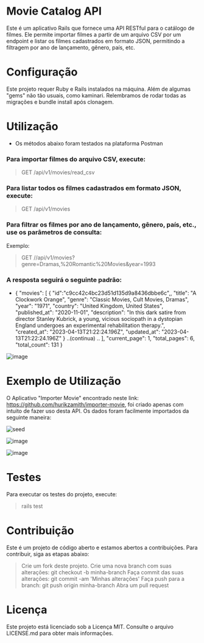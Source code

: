 <h1>Movie Catalog API</h1>

Este é um aplicativo Rails que fornece uma API RESTful para o catálogo de filmes. Ele permite importar filmes a partir de um arquivo CSV por um endpoint e listar os filmes cadastrados em formato JSON, permitindo a filtragem por ano de lançamento, gênero, país, etc.

<h1>Configuração</h1>

Este projeto requer Ruby e Rails instalados na máquina.
Além de algumas "gems" não tão usuais, como kaminari. Relembramos de rodar todas as migrações e bundle install após clonagem.

<h1>Utilização</h1>

 - Os métodos abaixo foram testados na plataforma Postman

<h3>Para importar filmes do arquivo CSV, execute:</h3>

 > GET /api/v1/movies/read_csv

<h3>Para listar todos os filmes cadastrados em formato JSON, execute:</h3>

 > GET /api/v1/movies

<h3>Para filtrar os filmes por ano de lançamento, gênero, país, etc., use os parâmetros de consulta:</h3>

Exemplo:

> GET //api/v1/movies?genre=Dramas,%20Romantic%20Movies&year=1993



<h3>A resposta seguirá o seguinte padrão:</h3>

- {
  "movies": [
{
"id":"c9cc42c4bc23d51d135d9a8436dbbe6c",,
"title": "A Clockwork Orange",
"genre": "Classic Movies, Cult Movies, Dramas",
"year": "1971",
"country": "United Kingdom, United States",
"published_at": "2020-11-01",
"description": "In this dark satire from director Stanley Kubrick, a young, vicious sociopath in a dystopian England undergoes an experimental rehabilitation therapy.",
"created_at": "2023-04-13T21:22:24.196Z",
"updated_at": "2023-04-13T21:22:24.196Z"
} ..(continua)
.. ],
"current_page": 1,
"total_pages": 6,
"total_count": 131
}

![image](https://user-images.githubusercontent.com/93097561/232227948-be658d88-60d3-4c84-b2f1-9ba98f6c355a.png)


<h1>Exemplo de Utilização</h1> 

O Aplicativo "Importer Movie" encontrado neste link: https://github.com/hurikzamith/importer-movie, foi criado apenas com intuito de fazer uso desta API. 
Os dados foram facilmente importados da seguinte maneira: 


![seed](https://user-images.githubusercontent.com/93097561/232227798-f9e1c8bf-96b4-4509-a918-827fd67e0ce7.png)

![image](https://user-images.githubusercontent.com/93097561/232227900-bdb35090-65ee-451f-8664-64764d93515b.png)

![image](https://user-images.githubusercontent.com/93097561/232228164-10cdd6c0-f7fc-4d51-b14c-0c550ac32c82.png)



<h1>Testes</h1>
Para executar os testes do projeto, execute:

> rails test

<h1>Contribuição</h1>
Este é um projeto de código aberto e estamos abertos a contribuições. Para contribuir, siga as etapas abaixo:

> Crie um fork deste projeto.
> Crie uma nova branch com suas alterações: git checkout -b minha-branch
> Faça commit das suas alterações: git commit -am 'Minhas alterações'
> Faça push para a branch: git push origin minha-branch
> Abra um pull request

<h1>Licença</h1>
Este projeto está licenciado sob a Licença MIT. Consulte o arquivo LICENSE.md para obter mais informações.
